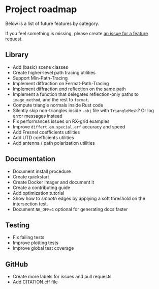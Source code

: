 # Project roadmap

Below is a list of future features by category.

If you feel something is missing, please create
[an issue for a feature request](https://github.com/jeertmans/DiffeRT/issues).

## Library

- Add (basic) scene classes
- Create higher-level path tracing utilities
- Support Min-Path-Tracing
- Implement diffraction on Fermat-Path-Tracing
- Implement diffraction *and* reflection on the same path
- Implement a function that delegates reflection-only paths
  to `image_method`, and the rest to `fermat`.
- Compute triangle normals inside Rust code
- Silently skip non-triangles inside `.obj` file with `TriangleMesh`?
  Or log error messages instead
- Fix performances issues on RX-grid examples
- Improve `differt.em.special.erf` accuracy and speed
- Add Fresnel coefficients utilities
- Add UTD coefficients utilities
- Add antenna / path polarization utilities

## Documentation

- Document install procedure
- Create quickstart
- Create Docker imager and document it
- Create a contributing guide
- Add optimization tutorial
- Show how to *smooth* edges by applying a soft threshold
  on the intersection test.
- Document `NB_OFF=1` optional for generating docs faster

## Testing

- Fix failing tests
- Improve plotting tests
- Improve global test coverage

## GitHub

- Create more labels for issues and pull requests
- Add CITATION.cff file
